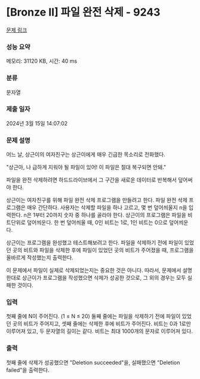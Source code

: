 # [Bronze II] 파일 완전 삭제 - 9243 

[문제 링크](https://www.acmicpc.net/problem/9243) 

### 성능 요약

메모리: 31120 KB, 시간: 40 ms

### 분류

문자열

### 제출 일자

2024년 3월 15일 14:07:02

### 문제 설명

<p>어느 날, 상근이의 여자친구는 상근이에게 매우 긴급한 목소리로 전화했다.</p>

<p>"상근아, 나 급하게 지워야 될 파일이 있어! 이 파일은 절대 복구되면 안돼."</p>

<p>파일을 완전 삭제하려면 하드드라이브에서 그 구간을 새로운 데이터로 반복해서 덮어써야 한다.</p>

<p>상근이는 여자친구를 위해 파일 완전 삭제 프로그램을 만들려고 한다. 파일 완전 삭제 프로그램은 매우 간단하다. 사용자는 삭제할 파일을 하나 고르고, 몇 번 덮어씌울지 n을 입력한다. n은 1부터 20까지 숫자 중 하나를 골라야 한다. 상근이의 프로그램은 파일을 비트단위로 덮어씌운다. 한 번 덮어씌울 때, 0인 비트는 1로, 1인 비트는 0으로 덮어씌운다.</p>

<p>상근이는 프로그램을 완성했고 테스트해보려고 한다. 파일을 삭제하기 전에 파일이 있었던 곳의 비트와 파일을 삭제한 후에 파일이 있었던 곳의 비트가 주어졌을 때, 프로그램을 올바르게 작성했는지 출력한다.</p>

<p>이 문제에서 파일이 실제로 삭제되었는지는 중요한 것은 아니다. 따라서, 문제에서 설명한대로 상근이가 프로그램을 작성했으면 삭제가 성공한 것으로, 그 외의 경우는 모두 실패한 것이다.</p>

### 입력 

 <p>첫째 줄에 N이 주어진다. (1 ≤ N ≤ 20) 둘째 줄에는 파일을 삭제하기 전에 파일이 있었던 곳의 비트가 주어지고, 셋째 줄에는 삭제한 후에 비트가 주어진다. 비트는 0과 1로만 이루어져 있고, 두 문자열의 길이는 같다. 비트는 최대 1000개의 문자로 이루어져 있다. </p>

### 출력 

 <p>첫째 줄에 삭제가 성공했으면 "Deletion succeeded"을, 실패했으면 "Deletion failed"을 출력한다.</p>

